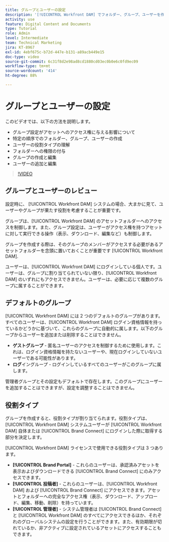 ```yaml
---
title: グループとユーザーの設定
description: '[!UICONTROL Workfront DAM] でフォルダー、グループ、ユーザーを作成する方法を説明します。ユーザーの役割タイプを理解し、フォルダーに権限を付与します。'
activity: use
feature: Digital Content and Documents
type: Tutorial
role: Admin
level: Intermediate
team: Technical Marketing
jira: KT-8967
exl-id: 4ebf675c-b72d-447e-b131-a89acb449e15
doc-type: video
source-git-commit: 6c31f8d2e98ad8cd1880cd03ec0b0e6c0fd9ec09
workflow-type: tm+mt
source-wordcount: '414'
ht-degree: 88%

---
```


# グループとユーザーの設定

このビデオでは、以下の方法を説明します。

* グループ設定がアセットへのアクセス権に与える影響について
* 特定の順序でのフォルダー、グループ、ユーザーの作成
* ユーザーの役割タイプの理解
* フォルダーへの権限の付与
* グループの作成と編集
* ユーザーの追加と編集

>[!VIDEO](https://video.tv.adobe.com/v/335230/?quality=12&learn=on)

## グループとユーザーのレビュー

設定時に、 [!UICONTROL Workfront DAM] システムの場合、大まかに見て、ユーザーやグループが果たす役割を考慮することが重要です。

グループは、[!UICONTROL Workfront DAM] のアセットフォルダーへのアクセスを制御します。また、グループ設定は、ユーザーがアクセス権を持つアセットに対して実行できる操作（表示、ダウンロード、編集など）も制御します。

グループを作成する際は、そのグループのメンバーがアクセスする必要があるアセットフォルダーを念頭に置いておくことが重要です [!UICONTROL Workfront DAM].

ユーザーは、[!UICONTROL Workfront DAM] にログインしている個人です。ユーザーは、グループに割り当てられていない限り、[!UICONTROL Workfront DAM] のいずれにもアクセスできません。ユーザーは、必要に応じて複数のグループに属することができます。

## デフォルトのグループ

[!UICONTROL Workfront DAM] には 2 つのデフォルトのグループがあります。すべてのユーザーは、[!UICONTROL Workfront DAM] ログイン資格情報を持っているかどうかに基づいて、これらのグループに自動的に属します。以下のグループからユーザーを追加または削除することはできません。

* **ゲストグループ** - 匿名ユーザーのアクセスを制御するために使用します。これは、ログイン資格情報を持たないユーザーや、現在ログインしていないユーザーである可能性があります。
* **ログ**&#x200B;イングループ - ログインしているすべてのユーザーがこのグループに属します。

管理者グループとその設定もデフォルトで存在します。このグループにユーザーを追加することはできますが、設定を調整することはできません。

## 役割タイプ

グループを作成すると、役割タイプが割り当てられます。役割タイプは、[!UICONTROL Workfront DAM] システムユーザーが [!UICONTROL Workfront DAM] 自体または [!UICONTROL Brand Connect] にログインした際に取得する部分を決定します。

[!UICONTROL Workfront DAM] ライセンスで使用できる役割タイプは 3 つあります。

* **[!UICONTROL Brand Portal]** - これらのユーザーは、承認済みアセットを表示およびダウンロードできる [!UICONTROL Brand Connect] にのみアクセスできます。
* **[!UICONTROL 投稿者]** - これらのユーザーは、[!UICONTROL Workfront DAM] および [!UICONTROL Brand Connect] にアクセスできます。アセットとフォルダーへの完全なアクセス権（表示、ダウンロード、アップロード、編集、移動、削除）を持っています。
* **[!UICONTROL 管理者]** - システム管理者は [!UICONTROL Brand Connect] と [!UICONTROL Workfront DAM] のすべてにアクセスできるほか、それぞれのグローバルシステムの設定を行うことができます。また、有効期限が切れているか、非アクティブに設定されているアセットにアクセスすることもできます。

<!-- 
Learn more graphic & documentation article link, below
* Understanding the difference between Workfront licenses and Workfront DAM role types
* -->
